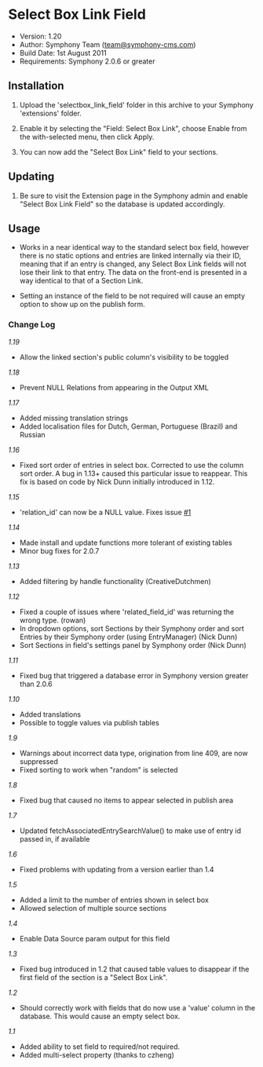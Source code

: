 # Select Box Link Field

- Version: 1.20
- Author: Symphony Team (team@symphony-cms.com)
- Build Date: 1st August 2011
- Requirements: Symphony 2.0.6 or greater


## Installation

1. Upload the 'selectbox_link_field' folder in this archive to your Symphony 'extensions' folder.

2. Enable it by selecting the "Field: Select Box Link", choose Enable from the with-selected menu, then click Apply.

3. You can now add the "Select Box Link" field to your sections.

## Updating

1. Be sure to visit the Extension page in the Symphony admin and
   enable "Select Box Link Field" so the database is updated accordingly.

## Usage

- Works in a near identical way to the standard select box field, however there is no static options and entries are linked internally via their ID, meaning that if an entry is changed, any Select Box Link fields will not lose their link to that entry. The data on the front-end is presented in a way identical to that of a Section Link.

- Setting an instance of the field to be not required will cause an empty option to show up on the publish form.


### Change Log

*1.19*

- Allow the linked section's public column's visibility to be toggled

*1.18*

- Prevent NULL Relations from appearing in the Output XML

*1.17*

- Added missing translation strings
- Added localisation files for Dutch, German, Portuguese (Brazil) and Russian

*1.16*

- Fixed sort order of entries in select box. Corrected to use the column sort order. A bug in 1.13+ caused this particular issue to reappear. This fix is based on code by Nick Dunn initially introduced in 1.12.

*1.15*

- 'relation_id' can now be a NULL value. Fixes issue [#1](http://symphony-cms.com/download/extensions/issues/view/20054/1/)

*1.14*

- Made install and update functions more tolerant of existing tables
- Minor bug fixes for 2.0.7

*1.13*

- Added filtering by handle functionality (CreativeDutchmen)

*1.12*

- Fixed a couple of issues where 'related_field_id' was returning the wrong type. (rowan)
- In dropdown options, sort Sections by their Symphony order and sort Entries by their Symphony order (using EntryManager) (Nick Dunn)
- Sort Sections in field's settings panel by Symphony order (Nick Dunn)

*1.11*

- Fixed bug that triggered a database error in Symphony version greater than 2.0.6

*1.10*

- Added translations
- Possible to toggle values via publish tables

*1.9*

- Warnings about incorrect data type, origination from line 409, are now suppressed
- Fixed sorting to work when "random" is selected

*1.8*

- Fixed bug that caused no items to appear selected in publish area

*1.7*

- Updated fetchAssociatedEntrySearchValue() to make use of entry id passed in, if available

*1.6*

- Fixed problems with updating from a version earlier than 1.4

*1.5*

- Added a limit to the number of entries shown in select box
- Allowed selection of multiple source sections

*1.4*

- Enable Data Source param output for this field

*1.3*

- Fixed bug introduced in 1.2 that caused table values to disappear if the first field of the section is a "Select Box Link".

*1.2*

- Should correctly work with fields that do now use a 'value' column in the database. This would cause an empty select box.

*1.1*

- Added ability to set field to required/not required.
- Added multi-select property (thanks to czheng)
